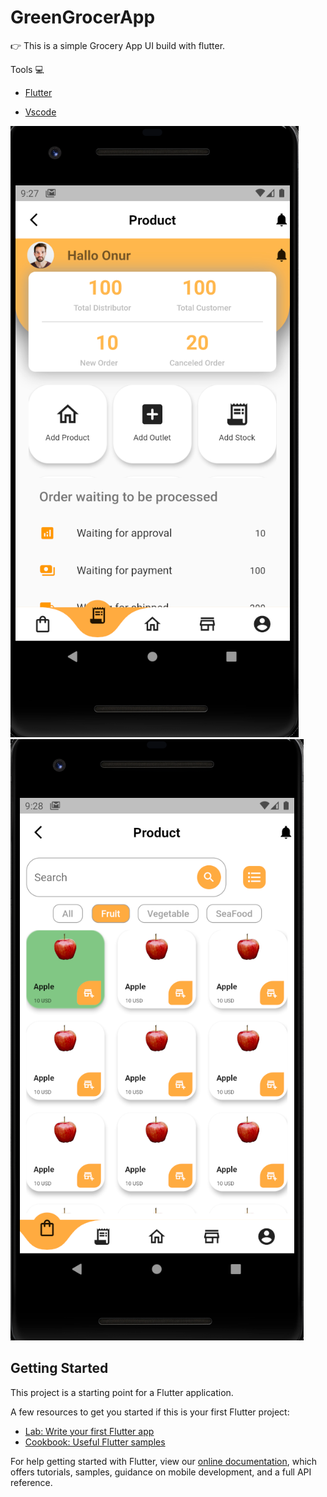 # GreenGrocerApp

👉 This is a simple Grocery App UI build with flutter.

Tools 💻

 - <a href="https://flutter.dev/">Flutter</a>

 - <a href="https://code.visualstudio.com/">Vscode</a>
 
 ![Screenshot](ProfileScreen.png)
 ![Screenshot](StoreScreen.png)


## Getting Started

This project is a starting point for a Flutter application.

A few resources to get you started if this is your first Flutter project:

- [Lab: Write your first Flutter app](https://flutter.dev/docs/get-started/codelab)
- [Cookbook: Useful Flutter samples](https://flutter.dev/docs/cookbook)

For help getting started with Flutter, view our
[online documentation](https://flutter.dev/docs), which offers tutorials,
samples, guidance on mobile development, and a full API reference.
